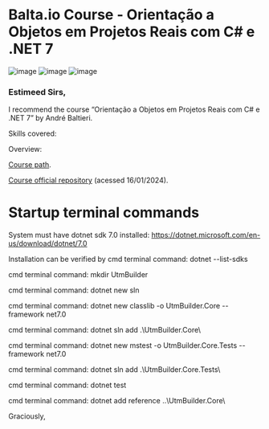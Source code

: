 # Balta.io Course - Orientação a Objetos em Projetos Reais com C# e .NET 7

![image](https://img.shields.io/badge/C%23-239120?style=for-the-badge&logo=c-sharp&logoColor=white)
![image](https://img.shields.io/badge/.NET-5C2D91?style=for-the-badge&logo=.net&logoColor=white)
![image](https://img.shields.io/badge/Microsoft_SQL_Server-CC2927?style=for-the-badge&logo=microsoft-sql-server&logoColor=white)

### Estimeed Sirs,

I recommend the course “Orientação a Objetos em Projetos Reais com C# e .NET 7” by André Baltieri.

Skills covered:

Overview:

[Course path](https://balta.io/cursos/aplicando-orientacao-a-objetos-em-projetos-reais-com-csharp-11-e-dotnet-7).

[Course official repository](https://github.com/balta-io/2818) (acessed 16/01/2024).

# Startup terminal commands

System must have dotnet sdk 7.0 installed: https://dotnet.microsoft.com/en-us/download/dotnet/7.0

Installation can be verified by cmd terminal command: dotnet --list-sdks

cmd terminal command: mkdir UtmBuilder

cmd terminal command: dotnet new sln

cmd terminal command: dotnet new classlib -o UtmBuilder.Core --framework net7.0

cmd terminal command: dotnet sln add .\UtmBuilder.Core\

cmd terminal command: dotnet new mstest -o UtmBuilder.Core.Tests --framework net7.0

cmd terminal command: dotnet sln add .\UtmBuilder.Core.Tests\

cmd terminal command: dotnet test

cmd terminal command: dotnet add reference ..\UtmBuilder.Core\

Graciously,
